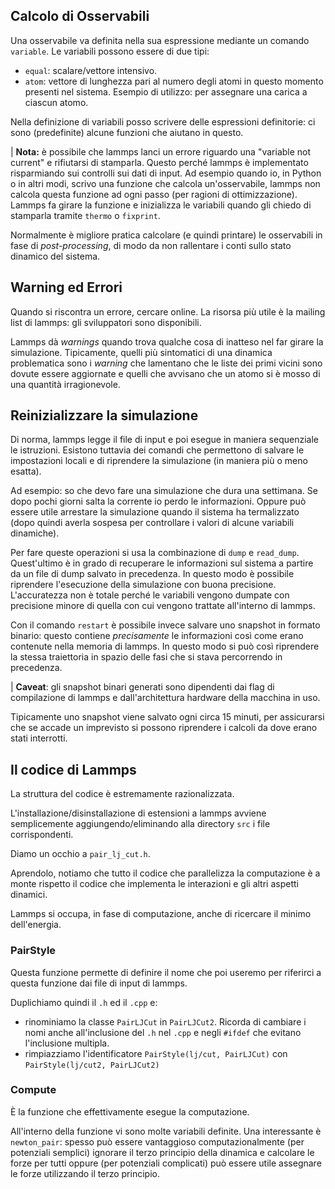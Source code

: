 ## Calcolo di Osservabili
Una osservabile va definita nella sua espressione mediante un comando `variable`.
Le variabili possono essere di due tipi: 

- `equal`: scalare/vettore intensivo.
- `atom`: vettore di lunghezza pari al numero degli atomi in questo momento presenti nel sistema. Esempio di utilizzo: per assegnare una carica a ciascun atomo.

Nella definizione di variabili posso scrivere delle espressioni definitorie: ci sono (predefinite) alcune funzioni che aiutano in questo.

| **Nota:** è possibile che lammps lanci un errore riguardo una "variable not current" e rifiutarsi di stamparla. Questo perché lammps è implementato risparmiando sui controlli sui dati di input. Ad esempio quando io, in Python o in altri modi, scrivo una funzione che calcola un'osservabile, lammps non calcola questa funzione ad ogni passo (per ragioni di ottimizzazione). Lammps fa girare la funzione e inizializza le variabili quando gli chiedo di stamparla tramite `thermo` o `fixprint`.

Normalmente è migliore pratica calcolare (e quindi printare) le osservabili in fase di *post-processing*, di modo da non rallentare i conti sullo stato dinamico del sistema.

## Warning ed Errori
Quando si riscontra un errore, cercare online. La risorsa più utile è la mailing list di lammps: gli sviluppatori sono disponibili.

Lammps dà *warnings* quando trova qualche cosa di inatteso nel far girare la simulazione. Tipicamente, quelli più sintomatici di una dinamica problematica sono i *warning* che lamentano che le liste dei primi vicini sono dovute essere aggiornate e quelli che avvisano che un atomo si è mosso di una quantità irragionevole.

## Reinizializzare la simulazione
Di norma, lammps legge il file di input e poi esegue in maniera sequenziale le istruzioni. Esistono tuttavia dei comandi che permettono di salvare le impostazioni locali e di riprendere la simulazione (in maniera più o meno esatta).

Ad esempio: so che devo fare una simulazione che dura una settimana. Se dopo pochi giorni salta la corrente io perdo le informazioni.
Oppure può essere utile arrestare la simulazione quando il sistema ha termalizzato (dopo quindi averla sospesa per controllare i valori di alcune variabili dinamiche).

Per fare queste operazioni si usa la combinazione di `dump` e `read_dump`. Quest'ultimo è in grado di recuperare le informazioni sul sistema a partire da un file di dump salvato in precedenza. 
In questo modo è possibile riprendere l'esecuzione della simulazione con buona precisione. L'accuratezza non è totale perché le variabili vengono dumpate con precisione minore di quella con cui vengono trattate all'interno di lammps.

Con il comando `restart` è possibile invece salvare uno snapshot in formato binario: questo contiene *precisamente* le informazioni così come erano contenute nella memoria di lammps. In questo modo si può così riprendere la stessa traiettoria in spazio delle fasi che si stava percorrendo in precedenza.

| **Caveat**: gli snapshot binari generati sono dipendenti dai flag di compilazione di lammps e dall'architettura hardware della macchina in uso.

Tipicamente uno snapshot viene salvato ogni circa 15 minuti, per assicurarsi che se accade un imprevisto si possono riprendere i calcoli da dove erano stati interrotti.

## Il codice di Lammps
La struttura del codice è estremamente razionalizzata.

L'installazione/disinstallazione di estensioni a lammps avviene semplicemente aggiungendo/eliminando alla directory `src` i file corrispondenti. 

Diamo un occhio a `pair_lj_cut.h`.

Aprendolo, notiamo che tutto il codice che parallelizza la computazione è a monte rispetto il codice che implementa le interazioni e gli altri aspetti dinamici.

Lammps si occupa, in fase di computazione, anche di ricercare il minimo dell'energia.

### PairStyle
Questa funzione permette di definire il nome che poi useremo per riferirci a questa funzione dai file di input di lammps.

Duplichiamo quindi il `.h` ed il `.cpp` e:

- rinominiamo la classe `PairLJCut` in `PairLJCut2`. Ricorda di cambiare i nomi anche all'inclusione del `.h` nel `.cpp` e negli `#ifdef` che evitano l'inclusione multipla.
- rimpiazziamo l'identificatore `PairStyle(lj/cut, PairLJCut)` con `PairStyle(lj/cut2, PairLJCut2)`

### Compute
È la funzione che effettivamente esegue la computazione.

All'interno della funzione vi sono molte variabili definite. Una interessante è `newton_pair`: spesso può essere vantaggioso computazionalmente (per potenziali semplici) ignorare il terzo principio della dinamica e calcolare le forze per tutti oppure (per potenziali complicati) può essere utile assegnare le forze utilizzando il terzo principio.
